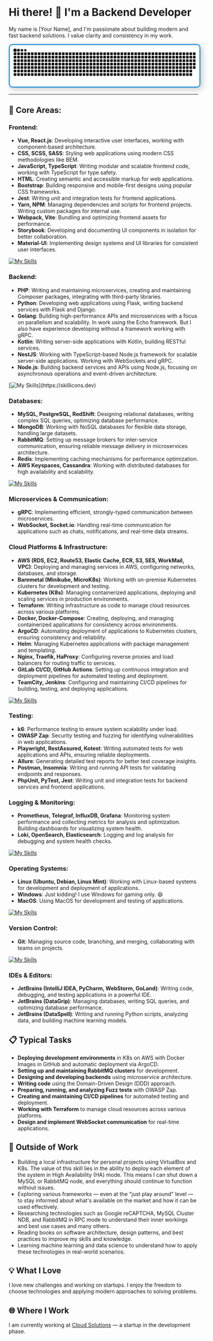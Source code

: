 # Hi there! 👋 I'm a Backend Developer

My name is [Your Name], and I'm passionate about building modern and fast backend solutions. I value clarity and consistency in my work.

<div align="center">
  <a href="https://github.com/0x1010110">
    <img src="/resources/grid-snake.svg" alt="snake" style="border: 3px solid #3498db; border-radius: 10px; box-shadow: 5px 5px 15px rgba(0, 0, 0, 0.2);">
  </a>
</div>


---

## 💼 Core Areas:

### Frontend:
- **Vue, React.js**: Developing interactive user interfaces, working with component-based architecture.
- **CSS, SCSS, SASS**: Styling web applications using modern CSS methodologies like BEM.
- **JavaScript, TypeScript**: Writing modular and scalable frontend code, working with TypeScript for type safety.
- **HTML**: Creating semantic and accessible markup for web applications.
- **Bootstrap**: Building responsive and mobile-first designs using popular CSS frameworks.
- **Jest**: Writing unit and integration tests for frontend applications.
- **Yarn, NPM**: Managing dependencies and scripts for frontend projects. Writing custom packages for internal use.
- **Webpack, Vite**: Bundling and optimizing frontend assets for performance.
- **Storybook**: Developing and documenting UI components in isolation for better collaboration.
- **Material-UI**: Implementing design systems and UI libraries for consistent user interfaces.

[![My Skills](https://skillicons.dev/icons?i=vue,react,css,scss,js,ts,html,bootstrap,jest,yarn,mui)](https://skillicons.dev)

### Backend:
- **PHP**: Writing and maintaining microservices, creating and maintaining Composer packages, integrating with third-party libraries.
- **Python**: Developing web applications using Flask, writing backend services with Flask and Django.
- **Golang**: Building high-performance APIs and microservices with a focus on parallelism and scalability. In work using the Echo framework. But I also have experience developing without a framework working with gRPC. 
- **Kotlin**: Writing server-side applications with Kotlin, building RESTful services.
- **NestJS**: Working with TypeScript-based Node.js framework for scalable server-side applications. Working with WebSockets and gRPC.
- **Node.js**: Building backend services and APIs using Node.js, focusing on asynchronous operations and event-driven architecture.

[![My Skills](https://skillicons.dev/icons?i=php,python,go,kotlin,nodejs,nest,flask,django,laravel,symfony,)](https://skillicons.dev)

### Databases:
- **MySQL, PostgreSQL, RedShift**: Designing relational databases, writing complex SQL queries, optimizing database performance.
- **MongoDB**: Working with NoSQL databases for flexible data storage, handling large datasets.
- **RabbitMQ**: Setting up message brokers for inter-service communication, ensuring reliable message delivery in microservices architecture.
- **Redis**: Implementing caching mechanisms for performance optimization.
- **AWS Keyspaces, Cassandra**: Working with distributed databases for high availability and scalability.

[![My Skills](https://skillicons.dev/icons?i=mysql,postgresql,redis,mongodb,rabbitmq,cassandra)](https://skillicons.dev)

### Microservices & Communication:
- **gRPC**: Implementing efficient, strongly-typed communication between microservices.
- **WebSocket, Socket.io**: Handling real-time communication for applications such as chats, notifications, and real-time data streams.


### Cloud Platforms & Infrastructure:
- **AWS (RDS, EC2, Route53, Elastic Cache, ECR, S3, SES, WorkMail, VPC)**: Deploying and managing services in AWS, configuring networks, databases, and storage.
- **Baremetal (Minikube, MicroK8s)**: Working with on-premise Kubernetes clusters for development and testing.
- **Kubernetes (K8s)**: Managing containerized applications, deploying and scaling services in production environments.
- **Terraform**: Writing infrastructure as code to manage cloud resources across various platforms.
- **Docker, Docker-Compose**: Creating, deploying, and managing containerized applications for consistency across environments.
- **ArgoCD**: Automating deployment of applications to Kubernetes clusters, ensuring consistency and reliability.
- **Helm**: Managing Kubernetes applications with package management and templating.
- **Nginx, Traefik, HaProxy**: Configuring reverse proxies and load balancers for routing traffic to services.
- **GitLab CI/CD, GitHub Actions**: Setting up continuous integration and deployment pipelines for automated testing and deployment.
- **TeamCity, Jenkins**: Configuring and maintaining CI/CD pipelines for building, testing, and deploying applications.

[![My Skills](https://skillicons.dev/icons?i=aws,k8s,terraform,docker,jenkins,github,gitlab,bitbucket)](https://skillicons.dev)

### Testing:
- **k6**: Performance testing to ensure system scalability under load.
- **OWASP Zap**: Security testing and fuzzing for identifying vulnerabilities in web applications.
- **Playwright, RestAssured, Kotest**: Writing automated tests for web applications and APIs, ensuring reliable deployments.
- **Allure**: Generating detailed test reports for better test coverage insights.
- **Postman, Insomnia**: Writing and running API tests for validating endpoints and responses.
- **PhpUnit, PyTest, Jest**: Writing unit and integration tests for backend services and frontend applications.


### Logging & Monitoring:
- **Prometheus, Telegraf, InfluxDB, Grafana**: Monitoring system performance and collecting metrics for analysis and optimization. Building dashboards for visualizing system health.
- **Loki, OpenSearch, Elasticsearch**: Logging and log analysis for debugging and system health checks.

[![My Skills](https://skillicons.dev/icons?i=grafana,prometheus)](https://skillicons.dev)

### Operating Systems:
- **Linux (Ubuntu, Debian, Linux Mint)**: Working with Linux-based systems for development and deployment of applications.
- **Windows**: Just kidding! I use Windows for gaming only. 😄
- **MacOS**: Using MacOS for development and testing of applications.

[![My Skills](https://skillicons.dev/icons?i=linux,windows,apple)](https://skillicons.dev)

### Version Control:
- **Git**: Managing source code, branching, and merging, collaborating with teams on projects.

[![My Skills](https://skillicons.dev/icons?i=git)](https://skillicons.dev)

### IDEs & Editors:
- **JetBrains (IntelliJ IDEA, PyCharm, WebStorm, GoLand)**: Writing code, debugging, and testing applications in a powerful IDE.
- **JetBrains (DataGrip)**: Managing databases, writing SQL queries, and optimizing database performance.
- **JetBrains (DataSpell)**: Writing and running Python scripts, analyzing data, and building machine learning models.

## 📋 Typical Tasks
- **Deploying development environments** in K8s on AWS with Docker Images in GitHub and automatic deployment via ArgoCD.
- **Setting up and maintaining RabbitMQ clusters** for development.
- **Designing and developing backends** using microservice architecture.
- **Writing code** using the Domain-Driven Design (DDD) approach.
- **Preparing, running, and analyzing Fuzz tests** with OWASP Zap.
- **Creating and maintaining CI/CD pipelines** for automated testing and deployment.
- **Working with Terraform** to manage cloud resources across various platforms.
- **Design and implement WebSocket communication** for real-time applications.

## 🌱 Outside of Work
- Building a local infrastructure for personal projects using VirtualBox and K8s. The value of this skill lies in the ability to deploy each element of the system in High Availability (HA) mode. This means I can shut down a MySQL or RabbitMQ node, and everything should continue to function without issues.
- Exploring various frameworks — even at the "just play around" level — to stay informed about what's available on the market and how it can be used effectively.
- Researching technologies such as Google reCAPTCHA, MySQL Cluster NDB, and RabbitMQ in RPC mode to understand their inner workings and best use cases and many others.
- Reading books on software architecture, design patterns, and best practices to improve my skills and knowledge.
- Learning machine learning and data science to understand how to apply these technologies in real-world scenarios.

## 💡 What I Love
I love new challenges and working on startups. I enjoy the freedom to choose technologies and applying modern approaches to solving problems.

## 🌐 Where I Work
I am currently working at [Cloud Solutions](https://cloud-solutions.io) — a startup in the development phase.
